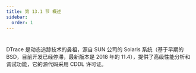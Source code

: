 ```yaml
---
title: 第 13.1 节 概述
sidebar:
  order: 1
---
```

# 

DTrace 是动态追踪技术的鼻祖，源自 SUN 公司的 Solaris 系统（基于早期的 BSD，目前开发已经停滞，最新版本是 2018 年的 11.4），提供了高级性能分析和调试功能，它的源代码采用 CDDL 许可证。
